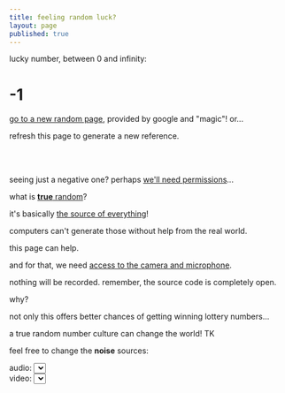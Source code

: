 ```yaml
---
title: feeling random luck?
layout: page
published: true
---
```


lucky number, between 0 and infinity: 

# <lucky>-1</lucky>

[go to a new random page](https://www.google.com/doodles), provided by google and "magic"! or...

refresh this page to generate a new reference.

<br><br>

seeing just a negative one? perhaps [we'll need permissions](javascript:start())...

what is [**true** random](//random.org)?

it's basically [the source of everything](/talk/t/true-randomness-app-why-it-could-help-winning-the-lottery-and-building-up-the-basiux/7845)!

computers can't generate those without help from the real world.

this page can help.

and for that, we need [access to the camera and microphone](javascript:start()).

nothing will be recorded. remember, the source code is completely open.

why?

not only this offers better chances of getting winning lottery numbers...

a true random number culture can change the world! TK

feel free to change the **noise** sources:

<link rel="stylesheet" href="main.css">

<div class="select"><label for="audioSource">audio: </label><select id="audioSource"></select>
</div>

<div class="select"><label for="videoSource">video: </label><select id="videoSource"></select>
</div>

<script src="https://webrtc.github.io/adapter/adapter-latest.js"></script>
<script src="main.js" async></script>
<script src="lib-ga.js"></script>
